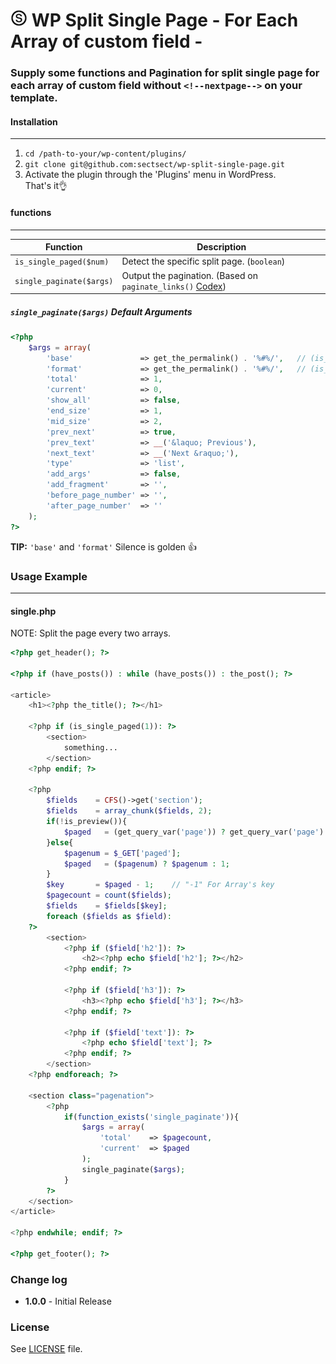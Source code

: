 # ![Alt text](images/logo.jpg "SECT") WP Split Single Page - For Each Array of custom field -

### Supply some functions and Pagination for split single page for each array of custom field without `<!--nextpage-->` on your template.

#### Installation
- - -
 1. `cd /path-to-your/wp-content/plugins/`
 2. `git clone git@github.com:sectsect/wp-split-single-page.git`
 3. Activate the plugin through the 'Plugins' menu in WordPress.<br>
 That's it:ok_hand:

#### functions
- - -

| Function | Description |
| ------ | ----------- |
| `is_single_paged($num)`  | Detect the specific split page. (`boolean`) |
| `single_paginate($args)` | Output the pagination. (Based on `paginate_links()` [Codex](https://codex.wordpress.org/Function_Reference/paginate_links)) |

##### `single_paginate($args)` Default Arguments
``` php
<?php
	$args = array(
		'base'               => get_the_permalink() . '%#%/',	// (is_preview()) get_the_permalink() . '&paged=%#%'
		'format'             => get_the_permalink() . '%#%/',	// (is_preview()) get_the_permalink() . '&paged=%#%'
		'total'              => 1,
		'current'            => 0,
		'show_all'           => false,
		'end_size'           => 1,
		'mid_size'           => 2,
		'prev_next'          => true,
		'prev_text'          => __('&laquo; Previous'),
		'next_text'          => __('Next &raquo;'),
		'type'               => 'list',
		'add_args'           => false,
		'add_fragment'       => '',
		'before_page_number' => '',
		'after_page_number'  => ''
	);
?>
```
**TIP:** `'base'` and `'format'` Silence is golden 👍

### Usage Example
- - -

#### single.php
NOTE: Split the page every two arrays.
``` php
<?php get_header(); ?>

<?php if (have_posts()) : while (have_posts()) : the_post(); ?>

<article>
	<h1><?php the_title(); ?></h1>

	<?php if (is_single_paged(1)): ?>
		<section>
			something...
		</section>
	<?php endif; ?>

	<?php
		$fields    = CFS()->get('section');
		$fields    = array_chunk($fields, 2);
		if(!is_preview()){
			$paged   = (get_query_var('page')) ? get_query_var('page') : 1;
		}else{
			$pagenum = $_GET['paged'];
			$paged   = ($pagenum) ? $pagenum : 1;
		}
		$key       = $paged - 1;    // "-1" For Array's key
		$pagecount = count($fields);
		$fields    = $fields[$key];
		foreach ($fields as $field):
	?>
		<section>
			<?php if ($field['h2']): ?>
				<h2><?php echo $field['h2']; ?></h2>
			<?php endif; ?>

			<?php if ($field['h3']): ?>
				<h3><?php echo $field['h3']; ?></h3>
			<?php endif; ?>

			<?php if ($field['text']): ?>
				<?php echo $field['text']; ?>
			<?php endif; ?>
		</section>
	<?php endforeach; ?>

	<section class="pagenation">
		<?php
			if(function_exists('single_paginate')){
				$args = array(
					'total'    => $pagecount,
					'current'  => $paged
				);
				single_paginate($args);
			}
		?>
	</section>
</article>

<?php endwhile; endif; ?>

<?php get_footer(); ?>
```

### Change log  
 * **1.0.0** - Initial Release

### License
See [LICENSE](https://github.com/sectsect/wp-split-single-page/blob/master/LICENSE) file.

